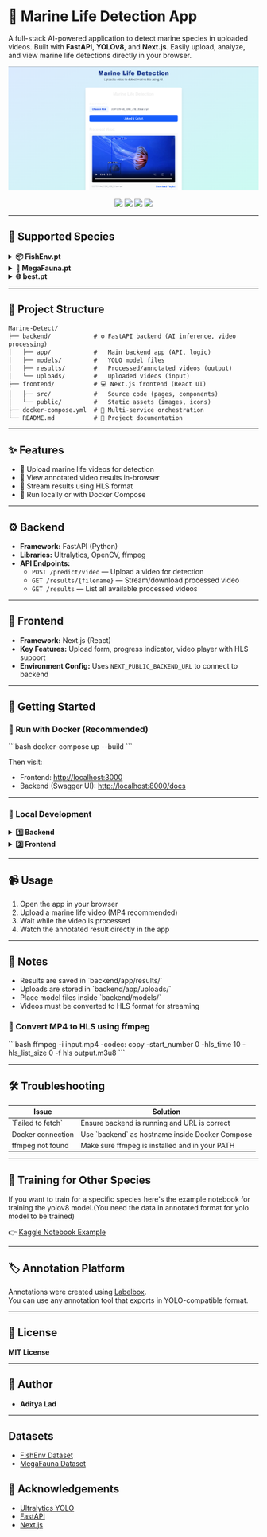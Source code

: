 # 🌊 Marine Life Detection App

A full-stack AI-powered application to detect marine species in uploaded videos. Built with **FastAPI**, **YOLOv8**, and **Next.js**. Easily upload, analyze, and view marine life detections directly in your browser.

![alt text](image.png)

<p align="center">
  <img src="https://img.shields.io/badge/FastAPI-005571?style=flat&logo=fastapi&logoColor=white" />
  <img src="https://img.shields.io/badge/Next.js-000000?style=flat&logo=nextdotjs&logoColor=white" />
  <img src="https://img.shields.io/badge/Docker-2496ED?style=flat&logo=docker&logoColor=white" />
  <img src="https://img.shields.io/badge/YOLOv8-Ultralytics-FF4088?style=flat&logo=python&logoColor=white" />
</p>

---
## 🐠 Supported Species

<details>
<summary><strong>📦 FishEnv.pt</strong></summary>

- fish  
- serranidae  
- urchin  
- scaridae  
- chaetodontidae  
- giant_clam  
- lutjanidae  
- muraenidae  
- sea_cucumber  
- haemulidae  
- lobster  
- crown_of_thorns  
- bolbometopon_muricatum  
- cheilinus_undulatus  
- cromileptes_altivelis  

</details>

<details>
<summary><strong>🐋 MegaFauna.pt</strong></summary>

- ray  
- shark  
- turtle  

</details>

<details>
<summary><strong>🌐 best.pt</strong></summary>

- jellyfish  

</details>

---

## 🧭 Project Structure
```
Marine-Detect/
├── backend/            # ⚙️ FastAPI backend (AI inference, video processing)
│   ├── app/            #   Main backend app (API, logic)
│   ├── models/         #   YOLO model files
│   ├── results/        #   Processed/annotated videos (output)
│   └── uploads/        #   Uploaded videos (input)
├── frontend/           # 💻 Next.js frontend (React UI)
│   ├── src/            #   Source code (pages, components)
│   └── public/         #   Static assets (images, icons)
├── docker-compose.yml  # 🐳 Multi-service orchestration
└── README.md           # 📄 Project documentation
```

---

## ✨ Features

- 🎥 Upload marine life videos for detection  
- 🐬 View annotated video results in-browser  
- 🔄 Stream results using HLS format  
- 🐳 Run locally or with Docker Compose  

---



## ⚙️ Backend

- **Framework:** FastAPI (Python)
- **Libraries:** Ultralytics, OpenCV, ffmpeg
- **API Endpoints:**
  - `POST /predict/video` — Upload a video for detection
  - `GET /results/{filename}` — Stream/download processed video
  - `GET /results` — List all available processed videos

---

## 🎯 Frontend

- **Framework:** Next.js (React)
- **Key Features:** Upload form, progress indicator, video player with HLS support
- **Environment Config:** Uses `NEXT_PUBLIC_BACKEND_URL` to connect to backend

---

## 🚀 Getting Started

### 🐳 Run with Docker (Recommended)

\`\`\`bash
docker-compose up --build
\`\`\`

Then visit:
- Frontend: [http://localhost:3000](http://localhost:3000)
- Backend (Swagger UI): [http://localhost:8000/docs](http://localhost:8000/docs)

---

### 🔧 Local Development

<details>
<summary><strong>1️⃣ Backend</strong></summary>

\`\`\`bash
cd backend
python -m venv venv
source venv/bin/activate  # Windows: venv\Scripts\activate
pip install -r requirements.txt
\`\`\`

Install ffmpeg:  
- Ubuntu: \`sudo apt-get install ffmpeg\`  
- Windows: [Download](https://ffmpeg.org/download.html) and add to PATH

Run FastAPI server:

\`\`\`bash
uvicorn app.main:app --host 0.0.0.0 --port 8000
\`\`\`

</details>

<details>
<summary><strong>2️⃣ Frontend</strong></summary>

\`\`\`bash
cd frontend
npm install
\`\`\`

Set backend URL for development:

\`\`\`env
# .env.local
NEXT_PUBLIC_BACKEND_URL=http://localhost:8000
\`\`\`

Run Next.js dev server:

\`\`\`bash
npm run dev
\`\`\`

Access the frontend in your browser:  
[http://localhost:3000](http://localhost:3000)

</details>

---

## 📹 Usage

1. Open the app in your browser  
2. Upload a marine life video (MP4 recommended)  
3. Wait while the video is processed  
4. Watch the annotated result directly in the app  

---

## 📁 Notes

- Results are saved in \`backend/app/results/\`
- Uploads are stored in \`backend/app/uploads/\`
- Place model files inside \`backend/models/\`
- Videos must be converted to HLS format for streaming

### 🔄 Convert MP4 to HLS using ffmpeg

\`\`\`bash
ffmpeg -i input.mp4 -codec: copy -start_number 0 -hls_time 10 -hls_list_size 0 -f hls output.m3u8
\`\`\`

---

## 🛠️ Troubleshooting

| Issue                | Solution                                         |
|---------------------|--------------------------------------------------|
| \`Failed to fetch\`   | Ensure backend is running and URL is correct     |
| Docker connection   | Use \`backend\` as hostname inside Docker Compose |
| ffmpeg not found    | Make sure ffmpeg is installed and in your PATH   |

---

## 🧪 Training for Other Species

If you want to train for a specific species here's the example notebook for training the yolov8 model.(You need the data in annotated format for yolo model to be trained)

👉 [Kaggle Notebook Example](https://www.kaggle.com/code/adityalad1234/notebook5f94400af7)

---
## 🏷️ Annotation Platform

Annotations were created using [Labelbox](https://labelbox.com/).  
You can use any annotation tool that exports in YOLO-compatible format.

---

## 📜 License

**MIT License**

---

## 👤 Author

- **Aditya Lad**

---

## Datasets

- [FishEnv Dataset](https://stpubtenakanclyw.blob.core.windows.net/marine-detect/FishInv-dataset.zip?sv=2022-11-02&ss=bf&srt=co&sp=rltf&se=2099-12-31T18:55:46Z&st=2025-02-03T10:55:46Z&spr=https,http&sig=w%2FTQzrECsYsjtkBXNnnuFtn%2BC06PkjgLxDgRw%2FaUUKI%3D
)
- [MegaFauna Dataset](https://stpubtenakanclyw.blob.core.windows.net/marine-detect/MegaFauna-dataset.zip?sv=2022-11-02&ss=bf&srt=co&sp=rltf&se=2099-12-31T18:55:46Z&st=2025-02-03T10:55:46Z&spr=https,http&sig=w%2FTQzrECsYsjtkBXNnnuFtn%2BC06PkjgLxDgRw%2FaUUKI%3D)

## 🙏 Acknowledgements

- [Ultralytics YOLO](https://github.com/ultralytics/ultralytics)
- [FastAPI](https://fastapi.tiangolo.com/)
- [Next.js](https://nextjs.org/)

